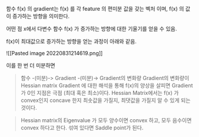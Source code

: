 함수 f(x) 의 gradient는 f(x) 를 각 feature 의 편미분 값을 갖는 벡처 이며, f(x) 의 값이 증가하는 방향을 의미한다.


어떤 점 x에서 다변수 함수 f(x) 가 증가하는 방향에 대한 기울기를 얻을 수 있음.

f(x)이 최대값으로 증가하는 방향을 얻는 과정이 아래와 같음.

![[Pasted image 20220831214619.png]]

이를 한 번 더 미분하면

> 함수 -(미분)-> Gradient -(미분)-> Gradient의 변화량
> Gradient의 변화량이 Hessian matrix
> Gradient 에 대한 해석을 통해 f(x)의 양상을 살피면 Gradient 가 0인 지점은 극점 (최대 혹은 최소)이다.
> Hessian Matrix에서는 f(x) 가 convex인지 concave 한지 최솟값을 가질지, 최댓값을 가질지 알 수 있게 되는 것이다.

> Hessian matrix의 Eigenvalue 가 모두 양수이면 convex 하고, 모두 음수이면 convex 하다고 한다. 섞여 있다면 Saddle point가 된다.

 
